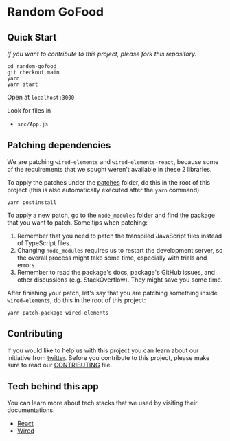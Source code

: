 # Random GoFood

## Quick Start

_If you want to contribute to this project, please fork this repository._

```
cd random-gofood
git checkout main
yarn
yarn start
```

Open at `localhost:3000`

Look for files in

- `src/App.js`

## Patching dependencies

We are patching `wired-elements` and `wired-elements-react`, because some of the requirements that we sought weren't available in these 2 libraries.

To apply the patches under the [patches](./patches) folder, do this in the root of this project (this is also automatically executed after the `yarn` command):

```shell
yarn postinstall
```

To apply a new patch, go to the `node_modules` folder and find the package that you want to patch. Some tips when patching:

1. Remember that you need to patch the transpiled JavaScript files instead of TypeScript files.
2. Changing `node_modules` requires us to restart the development server, so the overall process might take some time, especially with trials and errors.
3. Remember to read the package's docs, package's GitHub issues, and other discussions (e.g. StackOverflow). They might save you some time.

After finishing your patch, let's say that you are patching something inside `wired-elements`, do this in the root of this project:

```shell
yarn patch-package wired-elements
```

## Contributing

If you would like to help us with this project you can learn about our initiative from [twitter](https://twitter.com/ans4175/status/1457313278015639553?s=20). Before you contribute to this project, please make sure to read our [CONTRIBUTING](CONTRIBUTING.md) file.

## Tech behind this app

You can learn more about tech stacks that we used by visiting their documentations.

- [React](https://reactjs.org/)
- [Wired](https://wiredjs.com/)
